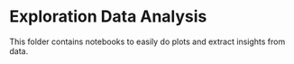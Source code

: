 # **Exploration Data Analysis**

This folder contains notebooks to
easily do plots and extract insights
from data. 

